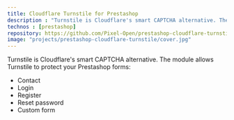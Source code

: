```yaml
---
title: Cloudflare Turnstile for Prestashop
description : "Turnstile is Cloudflare's smart CAPTCHA alternative. The module allows Turnstile to protect your Prestashop forms."
technos : [prestashop]
repository: https://github.com/Pixel-Open/prestashop-cloudflare-turnstile
image: "projects/prestashop-cloudflare-turnstile/cover.jpg"
---
```

Turnstile is Cloudflare's smart CAPTCHA alternative. The module allows Turnstile to protect your Prestashop forms:
- Contact
- Login
- Register
- Reset password
- Custom form

<!-- break -->